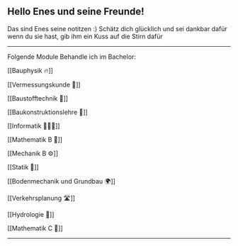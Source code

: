 ## Hello Enes und seine Freunde!

Das sind Enes seine notitzen :) Schätz dich glücklich und sei dankbar dafür wenn du sie hast, gib ihm ein Kuss auf die Stirn dafür

---

Folgende Module Behandle ich im Bachelor:

[[Bauphysik 🔥]]

[[Vermessungskunde 📏]]

[[Baustofftechnik 🧪]]

[[Baukonstruktionslehre 📐]]

[[Informatik 🧑🏽‍💻]]

[[Mathematik B 🧮]]

[[Mechanik B ⚙️]]

[[Statik 🌉]]

[[Bodenmechanik und Grundbau 🌍]]

[[Verkehrsplanung 🛣]]

[[Hydrologie 🚰]]

[[Mathematik C 🧮]]

---

